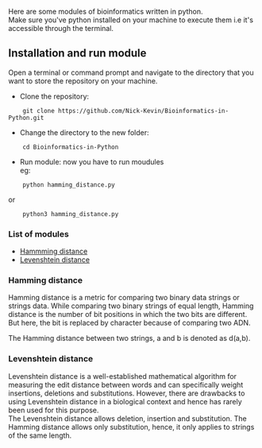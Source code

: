 Here are some modules of bioinformatics written in python.  
Make sure you've python installed on your machine to execute them i.e it's accessible through the terminal.

## Installation and run module

Open a terminal or command prompt and navigate to the directory that you want to store the repository on your machine.
- Clone the repository:
```
    git clone https://github.com/Nick-Kevin/Bioinformatics-in-Python.git
```
- Change the directory to the new folder:
```
    cd Bioinformatics-in-Python
```
- Run module: now you have to run moudules  
 eg:
```
    python hamming_distance.py
```
 or
```
    python3 hamming_distance.py
```

### List of modules
- [Hammming distance](/README#hamming-distance)
- [Levenshtein distance](/README#levenshtein-distance)

### Hamming distance
Hamming distance is a metric for comparing two binary data strings or strings data. While comparing two binary strings of equal length, Hamming distance is the number of bit positions in which the two bits are different.
But here, the bit is replaced by character because of comparing two ADN. 

The Hamming distance between two strings, a and b is denoted as d(a,b).
### Levenshtein distance
Levenshtein distance is a well-established mathematical algorithm for measuring the edit distance between words and can specifically weight insertions, deletions and substitutions. However, there are drawbacks to using Levenshtein distance in a biological context and hence has rarely been used for this purpose.  
The Levenshtein distance allows deletion, insertion and substitution. The Hamming distance allows only substitution, hence, it only applies to strings of the same length.